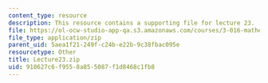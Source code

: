 ```yaml
---
content_type: resource
description: This resource contains a supporting file for lecture 23.
file: https://ol-ocw-studio-app-qa.s3.amazonaws.com/courses/3-016-mathematics-for-materials-scientists-and-engineers-fall-2005/918627c6f9558a855087f1d8468c1fb8_Lecture23.zip
file_type: application/zip
parent_uid: 5aea1f21-249f-c24b-e22b-9c38fbac095e
resourcetype: Other
title: Lecture23.zip
uid: 918627c6-f955-8a85-5087-f1d8468c1fb8
---
```

